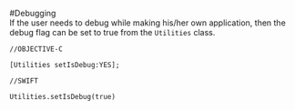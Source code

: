 #Debugging  
If the user needs to debug while making his/her own application, then the debug flag can be set to true from the `Utilities` class.

~~~
//OBJECTIVE-C

[Utilities setIsDebug:YES];
~~~
~~~
//SWIFT

Utilities.setIsDebug(true)
~~~